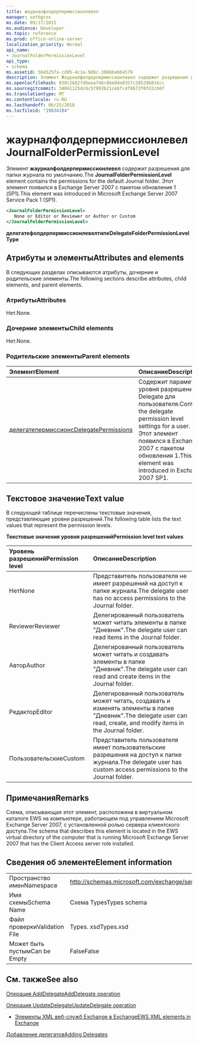 ```yaml
---
title: жаурналфолдерпермиссионлевел
manager: sethgros
ms.date: 09/17/2015
ms.audience: Developer
ms.topic: reference
ms.prod: office-online-server
localization_priority: Normal
api_name:
- JournalFolderPermissionLevel
api_type:
- schema
ms.assetid: 564525fa-cd95-4c1a-9d6c-3806be664579
description: Элемент Жаурналфолдерпермиссионлевел содержит разрешения для папки журнала по умолчанию. Этот элемент появился в Exchange Server 2007 с пакетом обновления 1 (SP1).
ms.openlocfilehash: 030c2682fd6eaaf46c8be04e8357c285296816cc
ms.sourcegitcommit: 34041125dc8c5f993b21cebfc4f8b72f0fd2cb6f
ms.translationtype: MT
ms.contentlocale: ru-RU
ms.lasthandoff: 06/25/2018
ms.locfileid: "19834184"
---
```

# <a name="journalfolderpermissionlevel"></a><span data-ttu-id="b31e5-104">жаурналфолдерпермиссионлевел</span><span class="sxs-lookup"><span data-stu-id="b31e5-104">JournalFolderPermissionLevel</span></span>

<span data-ttu-id="b31e5-105">Элемент **жаурналфолдерпермиссионлевел** содержит разрешения для папки журнала по умолчанию.</span><span class="sxs-lookup"><span data-stu-id="b31e5-105">The **JournalFolderPermissionLevel** element contains the permissions for the default Journal folder.</span></span> <span data-ttu-id="b31e5-106">Этот элемент появился в Exchange Server 2007 с пакетом обновления 1 (SP1).</span><span class="sxs-lookup"><span data-stu-id="b31e5-106">This element was introduced in Microsoft Exchange Server 2007 Service Pack 1 (SP1).</span></span> 
  
```xml
<JournalFolderPermissionLevel>
   None or Editor or Reviewer or Author or Custom
</JournalFolderPermissionLevel>
```

 <span data-ttu-id="b31e5-107">**делегатефолдерпермиссионлевелтипе**</span><span class="sxs-lookup"><span data-stu-id="b31e5-107">**DelegateFolderPermissionLevelType**</span></span>
## <a name="attributes-and-elements"></a><span data-ttu-id="b31e5-108">Атрибуты и элементы</span><span class="sxs-lookup"><span data-stu-id="b31e5-108">Attributes and elements</span></span>

<span data-ttu-id="b31e5-109">В следующих разделах описываются атрибуты, дочерние и родительские элементы.</span><span class="sxs-lookup"><span data-stu-id="b31e5-109">The following sections describe attributes, child elements, and parent elements.</span></span>
  
### <a name="attributes"></a><span data-ttu-id="b31e5-110">Атрибуты</span><span class="sxs-lookup"><span data-stu-id="b31e5-110">Attributes</span></span>

<span data-ttu-id="b31e5-111">Нет.</span><span class="sxs-lookup"><span data-stu-id="b31e5-111">None.</span></span>
  
### <a name="child-elements"></a><span data-ttu-id="b31e5-112">Дочерние элементы</span><span class="sxs-lookup"><span data-stu-id="b31e5-112">Child elements</span></span>

<span data-ttu-id="b31e5-113">Нет.</span><span class="sxs-lookup"><span data-stu-id="b31e5-113">None.</span></span>
  
### <a name="parent-elements"></a><span data-ttu-id="b31e5-114">Родительские элементы</span><span class="sxs-lookup"><span data-stu-id="b31e5-114">Parent elements</span></span>

|<span data-ttu-id="b31e5-115">**Элемент**</span><span class="sxs-lookup"><span data-stu-id="b31e5-115">**Element**</span></span>|<span data-ttu-id="b31e5-116">**Описание**</span><span class="sxs-lookup"><span data-stu-id="b31e5-116">**Description**</span></span>|
|:-----|:-----|
|[<span data-ttu-id="b31e5-117">делегатепермиссионс</span><span class="sxs-lookup"><span data-stu-id="b31e5-117">DelegatePermissions</span></span>](delegatepermissions.md) <br/> |<span data-ttu-id="b31e5-118">Содержит параметры уровня разрешений Delegate для пользователя.</span><span class="sxs-lookup"><span data-stu-id="b31e5-118">Contains the delegate permission level settings for a user.</span></span> <span data-ttu-id="b31e5-119">Этот элемент появился в Exchange 2007 с пакетом обновления 1.</span><span class="sxs-lookup"><span data-stu-id="b31e5-119">This element was introduced in Exchange 2007 SP1.</span></span>  <br/> |
   
## <a name="text-value"></a><span data-ttu-id="b31e5-120">Текстовое значение</span><span class="sxs-lookup"><span data-stu-id="b31e5-120">Text value</span></span>

<span data-ttu-id="b31e5-121">В следующей таблице перечислены текстовые значения, представляющие уровни разрешений.</span><span class="sxs-lookup"><span data-stu-id="b31e5-121">The following table lists the text values that represent the permission levels.</span></span>
  
<span data-ttu-id="b31e5-122">**Текстовые значения уровня разрешений**</span><span class="sxs-lookup"><span data-stu-id="b31e5-122">**Permission level text values**</span></span>

|<span data-ttu-id="b31e5-123">**Уровень разрешений**</span><span class="sxs-lookup"><span data-stu-id="b31e5-123">**Permission level**</span></span>|<span data-ttu-id="b31e5-124">**Описание**</span><span class="sxs-lookup"><span data-stu-id="b31e5-124">**Description**</span></span>|
|:-----|:-----|
|<span data-ttu-id="b31e5-125">Нет</span><span class="sxs-lookup"><span data-stu-id="b31e5-125">None</span></span>  <br/> |<span data-ttu-id="b31e5-126">Представитель пользователя не имеет разрешений на доступ к папке журнала.</span><span class="sxs-lookup"><span data-stu-id="b31e5-126">The delegate user has no access permissions to the Journal folder.</span></span>  <br/> |
|<span data-ttu-id="b31e5-127">Reviewer</span><span class="sxs-lookup"><span data-stu-id="b31e5-127">Reviewer</span></span>  <br/> |<span data-ttu-id="b31e5-128">Делегированный пользователь может читать элементы в папке "Дневник".</span><span class="sxs-lookup"><span data-stu-id="b31e5-128">The delegate user can read items in the Journal folder.</span></span>  <br/> |
|<span data-ttu-id="b31e5-129">Автор</span><span class="sxs-lookup"><span data-stu-id="b31e5-129">Author</span></span>  <br/> |<span data-ttu-id="b31e5-130">Делегированный пользователь может читать и создавать элементы в папке "Дневник".</span><span class="sxs-lookup"><span data-stu-id="b31e5-130">The delegate user can read and create items in the Journal folder.</span></span>  <br/> |
|<span data-ttu-id="b31e5-131">Редактор</span><span class="sxs-lookup"><span data-stu-id="b31e5-131">Editor</span></span>  <br/> |<span data-ttu-id="b31e5-132">Делегированный пользователь может читать, создавать и изменять элементы в папке "Дневник".</span><span class="sxs-lookup"><span data-stu-id="b31e5-132">The delegate user can read, create, and modify items in the Journal folder.</span></span>  <br/> |
|<span data-ttu-id="b31e5-133">Пользовательские</span><span class="sxs-lookup"><span data-stu-id="b31e5-133">Custom</span></span>  <br/> |<span data-ttu-id="b31e5-134">Представитель пользователя имеет пользовательские разрешения на доступ к папке журнала.</span><span class="sxs-lookup"><span data-stu-id="b31e5-134">The delegate user has custom access permissions to the Journal folder.</span></span>  <br/> |
   
## <a name="remarks"></a><span data-ttu-id="b31e5-135">Примечания</span><span class="sxs-lookup"><span data-stu-id="b31e5-135">Remarks</span></span>

<span data-ttu-id="b31e5-136">Схема, описывающая этот элемент, расположена в виртуальном каталоге EWS на компьютере, работающем под управлением Microsoft Exchange Server 2007, с установленной ролью сервера клиентского доступа.</span><span class="sxs-lookup"><span data-stu-id="b31e5-136">The schema that describes this element is located in the EWS virtual directory of the computer that is running Microsoft Exchange Server 2007 that has the Client Access server role installed.</span></span>
  
## <a name="element-information"></a><span data-ttu-id="b31e5-137">Сведения об элементе</span><span class="sxs-lookup"><span data-stu-id="b31e5-137">Element information</span></span>

|||
|:-----|:-----|
|<span data-ttu-id="b31e5-138">Пространство имен</span><span class="sxs-lookup"><span data-stu-id="b31e5-138">Namespace</span></span>  <br/> |http://schemas.microsoft.com/exchange/services/2006/types  <br/> |
|<span data-ttu-id="b31e5-139">Имя схемы</span><span class="sxs-lookup"><span data-stu-id="b31e5-139">Schema Name</span></span>  <br/> |<span data-ttu-id="b31e5-140">Схема Types</span><span class="sxs-lookup"><span data-stu-id="b31e5-140">Types schema</span></span>  <br/> |
|<span data-ttu-id="b31e5-141">Файл проверки</span><span class="sxs-lookup"><span data-stu-id="b31e5-141">Validation File</span></span>  <br/> |<span data-ttu-id="b31e5-142">Types. xsd</span><span class="sxs-lookup"><span data-stu-id="b31e5-142">Types.xsd</span></span>  <br/> |
|<span data-ttu-id="b31e5-143">Может быть пустым</span><span class="sxs-lookup"><span data-stu-id="b31e5-143">Can be Empty</span></span>  <br/> |<span data-ttu-id="b31e5-144">False</span><span class="sxs-lookup"><span data-stu-id="b31e5-144">False</span></span>  <br/> |
   
## <a name="see-also"></a><span data-ttu-id="b31e5-145">См. также</span><span class="sxs-lookup"><span data-stu-id="b31e5-145">See also</span></span>



[<span data-ttu-id="b31e5-146">Операция AddDelegate</span><span class="sxs-lookup"><span data-stu-id="b31e5-146">AddDelegate operation</span></span>](adddelegate-operation.md)
  
[<span data-ttu-id="b31e5-147">Операция UpdateDelegate</span><span class="sxs-lookup"><span data-stu-id="b31e5-147">UpdateDelegate operation</span></span>](updatedelegate-operation.md)


- [<span data-ttu-id="b31e5-148">Элементы XML веб-служб Exchange в Exchange</span><span class="sxs-lookup"><span data-stu-id="b31e5-148">EWS XML elements in Exchange</span></span>](ews-xml-elements-in-exchange.md)


[<span data-ttu-id="b31e5-149">Добавление делегатов</span><span class="sxs-lookup"><span data-stu-id="b31e5-149">Adding Delegates</span></span>](http://msdn.microsoft.com/library/3a744150-66a3-4a13-9433-793603ba5038%28Office.15%29.aspx)

